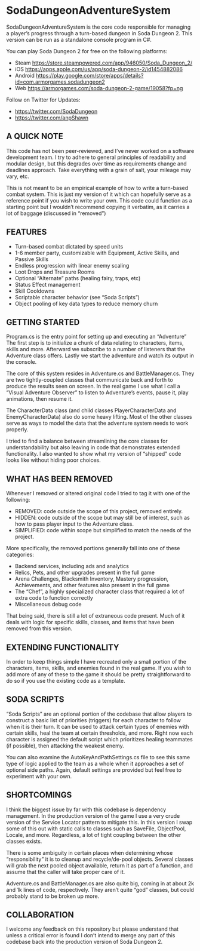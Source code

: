 # SodaDungeonAdventureSystem



SodaDungeonAdventureSystem is the core code responsible for managing a player’s progress through a turn-based dungeon in Soda Dungeon 2. This version can be run as a standalone console program in C#.

You can play Soda Dungeon 2 for free on the following platforms:
* Steam https://store.steampowered.com/app/946050/Soda_Dungeon_2/
* iOS https://apps.apple.com/us/app/soda-dungeon-2/id1454882086
* Android https://play.google.com/store/apps/details?id=com.armorgames.sodadungeon2
* Web https://armorgames.com/soda-dungeon-2-game/19058?fp=ng

Follow on Twitter for Updates:
* https://twitter.com/SodaDungeon
* https://twitter.com/anpShawn


## A QUICK NOTE
This code has not been peer-reviewed, and I’ve never worked on a software development team. I try to adhere to general principles of readability and modular design, but this degrades over time as requirements change and deadlines approach. Take everything with a grain of salt, your mileage may vary, etc.

This is not meant to be an empirical example of how to write a turn-based combat system. This is just my version of it which can hopefully serve as a reference point if you wish to write your own. This code could function as a starting point but I wouldn’t recommend copying it verbatim, as it carries a lot of baggage (discussed in “removed”)

## FEATURES
* Turn-based combat dictated by speed units
* 1-6 member party, customizable with Equipment, Active Skills, and Passive Skills
* Endless progression with linear enemy scaling
* Loot Drops and Treasure Rooms
* Optional “Alternate” paths (healing fairy, traps, etc) 
* Status Effect management
* Skill Cooldowns
* Scriptable character behavior (see “Soda Scripts”)
* Object pooling of key data types to reduce memory churn

## GETTING STARTED
Program.cs is the entry point for setting up and executing an “Adventure”
The first step is to initialize a chunk of data relating to characters, items, skills and more.
Afterward we subscribe to a number of listeners that the Adventure class offers.
Lastly we start the adventure and watch its output in the console.

The core of this system resides in Adventure.cs and BattleManager.cs. They are two tightly-coupled classes that communicate back and forth to produce the results seen on screen. In the real game I use what I call a “Visual Adventure Observer” to listen to Adventure’s events, pause it, play animations, then resume it.

The CharacterData class (and child classes PlayerCharacterData and EnemyCharacterData) also do some heavy lifting. Most of the other classes serve as ways to model the data that the adventure system needs to work properly.

I tried to find a balance between streamlining the core classes for understandability but also leaving in code that demonstrates extended functionality. I also wanted to show what my version of “shipped” code looks like without hiding poor choices.

## WHAT HAS BEEN REMOVED
Whenever I removed or altered original code I tried to tag it with one of the following:
* REMOVED: code outside the scope of this project, removed entirely.
* HIDDEN: code outside of the scope but may still be of interest, such as how to pass player input to the Adventure class.
* SIMPLIFIED: code within scope but simplified to match the needs of the project.

More specifically, the removed portions generally fall into one of these categories:
* Backend services, including ads and analytics
* Relics, Pets, and other upgrades present in the full game
* Arena Challenges, Blacksmith Inventory, Mastery progression, Achievements, and other features also present in the full game
* The “Chef”, a highly specialized character class that required a lot of extra code to function correctly
* Miscellaneous debug code

That being said, there is still a lot of extraneous code present. Much of it deals with logic for specific skills, classes, and items that have been removed from this version. 


## EXTENDING FUNCTIONALITY
In order to keep things simple I have recreated only a small portion of the characters, items, skills, and enemies found in the real game. If you wish to add more of any of these to the game it should be pretty straightforward to do so if you use the existing code as a template.

## SODA SCRIPTS
“Soda Scripts” are an optional portion of the codebase that allow players to construct a basic list of priorities (triggers) for each character to follow when it is their turn. It can be used to attack certain types of enemies with certain skills, heal the team at certain thresholds, and more. Right now each character is assigned the default script which prioritizes healing teammates (if possible), then attacking the weakest enemy. 

You can also examine the AutoKeyAndPathSettings.cs file to see this same type of logic applied to the team as a whole when it approaches a set of optional side paths. Again, default settings are provided but feel free to experiment with your own.

## SHORTCOMINGS
I think the biggest issue by far with this codebase is dependency management. In the production version of the game I use a very crude version of the Service Locator pattern to mitigate this. In this version I swap some of this out with static calls to classes such as SaveFile, ObjectPool, Locale, and more. Regardless, a lot of tight coupling between the other classes exists.

There is some ambiguity in certain places when determining whose “responsibility” it is to cleanup and recycle/de-pool objects. Several classes will grab the next pooled object available, return it as part of a function, and assume that the caller will take proper care of it.

Adventure.cs and BattleManager.cs are also quite big, coming in at about 2k and 1k lines of code, respectively. They aren’t quite “god” classes, but could probably stand to be broken up more.

## COLLABORATION
I welcome any feedback on this repository but please understand that unless a critical error is found I don’t intend to merge any part of this codebase back into the production version of Soda Dungeon 2.
